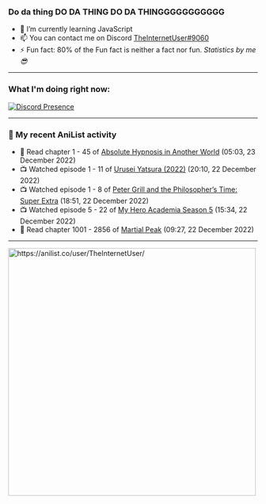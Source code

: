 ### Do da thing DO DA THING DO DA THINGGGGGGGGGGG

- 🌱 I’m currently learning JavaScript
- 📫 You can contact me on Discord [TheInternetUser#9060](https://discord.com/users/534117072796385300)
- ⚡ Fun fact: 80% of the Fun fact is neither a fact nor fun. _Statistics by me 😎_
<hr>
 
### What I'm doing right now:
[![Discord Presence](https://lanyard.cnrad.dev/api/534117072796385300)](https://discord.com/users/534117072796385300)
<hr>
  
### 🌸 My recent AniList activity

<!-- ANILIST_ACTIVITY:start -->

-   📖 Read chapter 1 - 45 of [Absolute Hypnosis in Another World](https://anilist.co/manga/145575) (05:03, 23 December 2022)
-   📺 Watched episode 1 - 11 of [Urusei Yatsura (2022)](https://anilist.co/anime/143277) (20:10, 22 December 2022)
-   📺 Watched episode 1 - 8 of [Peter Grill and the Philosopher’s Time: Super Extra](https://anilist.co/anime/141400) (18:51, 22 December 2022)
-   📺 Watched episode 5 - 22 of [My Hero Academia Season 5](https://anilist.co/anime/117193) (15:34, 22 December 2022)
-   📖 Read chapter 1001 - 2856 of [Martial Peak](https://anilist.co/manga/104494) (09:27, 22 December 2022)

<!-- ANILIST_ACTIVITY:end -->
<hr>

<img width="500" alt="https://anilist.co/user/TheInternetUser/" src="https://img.anili.st/User/929966"/>
